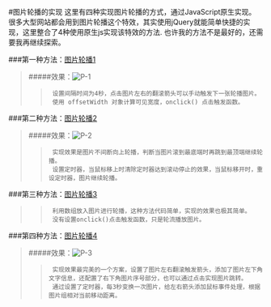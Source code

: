 #图片轮播的实现
		这里有四种实现图片轮播的方式，通过JavaScript原生实现。
		很多大型网站都会用到图片轮播这个特效，其实使用jQuery就能简单快捷的实现，这里整合了4种使用原生js实现该特效的方法.
		也许我的方法不是最好的，还需要我再继续探索。

###第一种方法：[图片轮播1](https://github.com/Lemon23/JavaScript/blob/master/图片轮播实现/图片轮播1.html)
>#####效果：![P-1](http://github.com/Lemon23/JavaScript/raw/master/pic/P-1.png)
>>		设置间隔时间为4秒，点击图片左右的翻滚箭头可以手动触发下一张轮播图片。
>>		使用 offsetWidth 对象计算可见宽度，onclick() 点击触发函数。

###第二种方法：[图片轮播2](https://github.com/Lemon23/JavaScript/blob/master/图片轮播实现/图片轮播2.html)
>#####效果：![P-2](http://github.com/Lemon23/JavaScript/raw/master/pic/P-2.png)
>>		实现效果是图片不间断向上轮播，判断当图片滚到最底端时再跳到最顶端继续轮播。
>>		设置定时器，当鼠标移上时清除定时器达到滚动停止的效果，当鼠标移开时，重设定时器，图片继续轮播。

###第三种方法：[图片轮播3](https://github.com/Lemon23/JavaScript/blob/master/图片轮播实现/图片轮播3.html)
>>		利用数组放入图片进行轮播，这种方法代码简单，实现的效果也极其简单。
>>		没有设置onclick()点击触发函数，只是轮流播放图片。

###第四种方法：[图片轮播4](https://github.com/Lemon23/JavaScript/blob/master/图片轮播实现/图片轮播4.html)
>#####效果：![P-3](http://github.com/Lemon23/JavaScript/raw/master/pic/P-4.png)
>>		实现效果最完美的一个方案，设置了图片左右翻滚触发箭头，添加了图片左下角文字信息，还配置了右下角图片序号部分，也可以通过点击实现图片跳转。
>>		通过设置了定时器，每3秒变换一次图片，给左右箭头添加鼠标事件处理，根据图片组相对当前移动距离。
